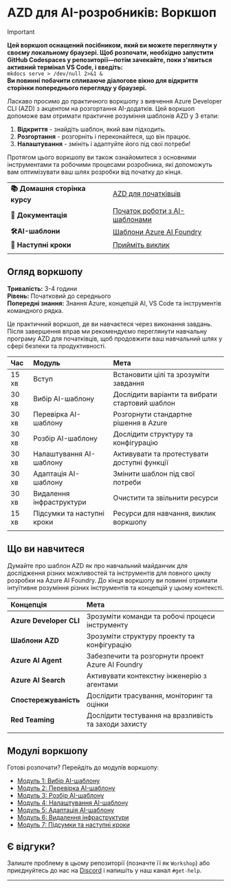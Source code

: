 <!--
CO_OP_TRANSLATOR_METADATA:
{
  "original_hash": "1a87eaee8309cd74837981fdc6834dd9",
  "translation_date": "2025-09-25T01:57:51+00:00",
  "source_file": "workshop/docs/index.md",
  "language_code": "uk"
}
-->
# AZD для AI-розробників: Воркшоп

> [!IMPORTANT]  
> **Цей воркшоп оснащений посібником, який ви можете переглянути у своєму локальному браузері. Щоб розпочати, необхідно запустити GitHub Codespaces у репозиторії—потім зачекайте, поки з'явиться активний термінал VS Code, і введіть:**  
> `mkdocs serve > /dev/null 2>&1 &`  
> **Ви повинні побачити спливаюче діалогове вікно для відкриття сторінки попереднього перегляду у браузері.**

Ласкаво просимо до практичного воркшопу з вивчення Azure Developer CLI (AZD) з акцентом на розгортання AI-додатків. Цей воркшоп допоможе вам отримати практичне розуміння шаблонів AZD у 3 етапи:

1. **Відкриття** - знайдіть шаблон, який вам підходить.
1. **Розгортання** - розгорніть і переконайтеся, що він працює.
1. **Налаштування** - змініть і адаптуйте його під свої потреби!

Протягом цього воркшопу ви також ознайомитеся з основними інструментами та робочими процесами розробника, які допоможуть вам оптимізувати ваш шлях розробки від початку до кінця.

| | | 
|:---|:---|
| **📚 Домашня сторінка курсу**| [AZD для початківців](../README.md)|
| **📖 Документація** | [Початок роботи з AI-шаблонами](https://learn.microsoft.com/en-us/azure/ai-foundry/how-to/develop/ai-template-get-started)|
| **🛠️AI-шаблони** | [Шаблони Azure AI Foundry](https://ai.azure.com/templates) |
|**🚀 Наступні кроки** | [Прийміть виклик](../../../../workshop/docs) |
| | |

## Огляд воркшопу

**Тривалість:** 3-4 години  
**Рівень:** Початковий до середнього  
**Попередні знання:** Знання Azure, концепцій AI, VS Code та інструментів командного рядка.

Це практичний воркшоп, де ви навчаєтеся через виконання завдань. Після завершення вправ ми рекомендуємо переглянути навчальну програму AZD для початківців, щоб продовжити ваш навчальний шлях у сфері безпеки та продуктивності.

| Час| Модуль  | Мета |
|:---|:---|:---|
| 15 хв | Вступ | Встановити цілі та зрозуміти завдання |
| 30 хв | Вибір AI-шаблону | Дослідити варіанти та вибрати стартовий шаблон | 
| 30 хв | Перевірка AI-шаблону | Розгорнути стандартне рішення в Azure |
| 30 хв | Розбір AI-шаблону | Дослідити структуру та конфігурацію |
| 30 хв | Налаштування AI-шаблону | Активувати та протестувати доступні функції |
| 30 хв | Адаптація AI-шаблону | Змінити шаблон під свої потреби |
| 30 хв | Видалення інфраструктури | Очистити та звільнити ресурси |
| 15 хв | Підсумки та наступні кроки | Ресурси для навчання, виклик воркшопу |
| | |

## Що ви навчитеся

Думайте про шаблон AZD як про навчальний майданчик для дослідження різних можливостей та інструментів для повного циклу розробки на Azure AI Foundry. До кінця воркшопу ви повинні отримати інтуїтивне розуміння різних інструментів та концепцій у цьому контексті.

| Концепція  | Мета |
|:---|:---|
| **Azure Developer CLI** | Зрозуміти команди та робочі процеси інструменту |
| **Шаблони AZD**| Зрозуміти структуру проекту та конфігурацію |
| **Azure AI Agent**| Забезпечити та розгорнути проект Azure AI Foundry  |
| **Azure AI Search**| Активувати контекстну інженерію з агентами |
| **Спостережуваність**| Дослідити трасування, моніторинг та оцінки |
| **Red Teaming**| Дослідити тестування на вразливість та заходи захисту |
| | |

## Модулі воркшопу

Готові розпочати? Перейдіть до модулів воркшопу:

- [Модуль 1: Вибір AI-шаблону](instructions/1-Select-AI-Template.md)
- [Модуль 2: Перевірка AI-шаблону](instructions/2-Validate-AI-Template.md) 
- [Модуль 3: Розбір AI-шаблону](instructions/3-Deconstruct-AI-Template.md)
- [Модуль 4: Налаштування AI-шаблону](instructions/4-Configure-AI-Template.md)
- [Модуль 5: Адаптація AI-шаблону](instructions/5-Customize-AI-Template.md)
- [Модуль 6: Видалення інфраструктури](instructions/6-Teardown-Infrastructure.md)
- [Модуль 7: Підсумки та наступні кроки](instructions/7-Wrap-up.md)

## Є відгуки?

Залиште проблему в цьому репозиторії (позначте її як `Workshop`) або приєднуйтесь до нас на [Discord](https://aka.ms/foundry/discord) і напишіть у наш канал `#get-help`.

---

